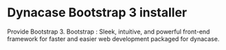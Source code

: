 Dynacase Bootstrap 3 installer
==============================

Provide Bootstrap 3.
Bootstrap : Sleek, intuitive, and powerful front-end framework for faster and easier web development packaged for dynacase.
